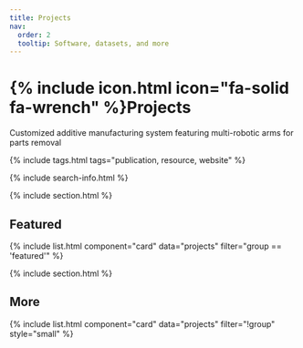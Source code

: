 ```yaml
---
title: Projects
nav:
  order: 2
  tooltip: Software, datasets, and more
---
```


# {% include icon.html icon="fa-solid fa-wrench" %}Projects

Customized additive manufacturing system featuring multi-robotic arms for parts removal

{% include tags.html tags="publication, resource, website" %}

{% include search-info.html %}

{% include section.html %}

## Featured

{% include list.html component="card" data="projects" filter="group == 'featured'" %}

{% include section.html %}

## More

{% include list.html component="card" data="projects" filter="!group" style="small" %}
